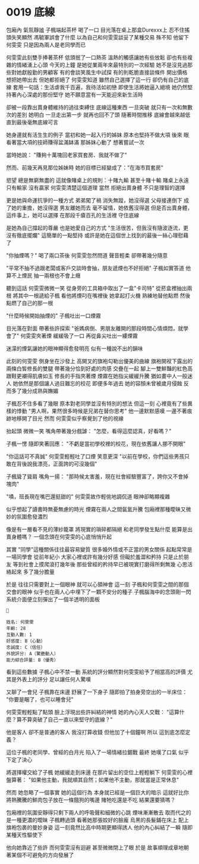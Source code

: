 # 0019 底線

包廂內
氣氛靜謐
子楓端起茶杯
喝了一口
目光落在桌上那盒Durexxx上
忍不住搖頭失笑顯然
馮毓軍誤會了什麼
以為自己和何雯雯談妥了某種交易
殊不知
他留下何雯雯
只是因為兩人是老同學而已

何雯雯此刻雙手捧著茶杯
低頭抿了一口熱茶
溫熱的觸感讓她有些放鬆
卻也有些複雜的情緒湧上心頭
今天的上鐘
是她從業兩年來最特別的一次經驗
她不是沒見過那些對她獻殷勤的男顧客
有的會談笑風生中試探
有的則乾脆直接談條件
開出價格
想把她帶出去
但她都拒絕了
何雯雯知道
雖然自己選擇了這一行
卻仍有自己的底線
套用一句話：生活虐我千百遍，我待活如初戀
即使生活將她逼入絕境
她仍然堅持著內心深處的那份堅守
她不願意當有一天能迎來新生活時

卻被一段靠出賣身體維持的過往束縛住
底線這種東西
一旦突破
就只有一次和無數次的差別
她明白
一旦走出第一步
就再也回不了頭
隨著時間推移
底線會越來越低
直到最後毫無底線可言

她身邊就有活生生的例子
當初和她一起入行的姊妹
原本也堅持不做大項
後來
眼看著當大項的技師賺得盆滿缽滿
那姊妹心動了
想著嘗試一次

當時她說：
"賺夠十萬塊回老家買套房、我就不做了"

然而、前幾天再見那位姊妹時
她的目標已經變成了："在海市買套房"

慾望
總是無窮無盡的
這就像賭桌上的規則：十賭九輸
甚至十賭十輸
賭桌上永遠只有輸家
沒有贏家
何雯雯清楚這個道理
當然
拒絕出賣身體
不只是理智的選擇

更是她與命運抗爭的一種方式
弟弟闖了禍
消失無蹤，她沒得選
父母接連倒下
成了她的重擔，她沒得選
男友離她而去
毫不留情，她依舊沒得選
但是否出賣身體，這件事上，她可以選擇
在那段千瘡百孔的生活裡
守住底線

是她為自己撐起的尊嚴
也是她愛自己的方式
"生活很苦，但我沒有隨波逐流，更沒有徹底擺爛"
這簡單的一點堅持
或許是她在這個世上找到的最後一絲心理慰藉了

"你抽煙嗎？"
喝了兩口茶後
何雯雯忽然問道
聲音輕柔
卻帶著幾分隨意

"平常不抽不過跟老闆或客戶交談時會抽，朋友遞煙也不好拒絕"
子楓如實答道
他算不上煙民
抽一兩根也不會上癮

聽到這話
何雯雯微微一笑
從身旁的工具箱中取出了一盒"卡司特"
從菸盒裡抽出兩根
將其中一根遞給子楓
看他將煙叼在嘴裡後
她拿起打火機
熟練地替他點燃
然後點燃了自己的那一根

"什麼時候開始抽煙的"
子楓吐出一口煙霧

目光落在對面
帶著些許探索
"爸媽病倒、男朋友離開的那段時間心情煩悶，就學會了"
何雯雯夾著煙
緩緩吸了一口
再從鼻尖吐出一縷煙霧

迷濛的煙氣讓她的眼神顯得愈發明亮
似有一種說不出的韻味

此刻的何雯雯
側身坐在沙發上
高開叉的旗袍勾勒出優美的曲線
旗袍開衩下露出的兩條白皙修長的雙腿
帶著幾分恰到好處的肉感
交疊在一起
腳上一雙鮮豔的紅色高跟鞋更襯得肌膚如玉
修長的手指夾著煙
煙霧在她指尖緩緩升騰
猶如畫中人一般迷人
她依然是那個讓人過目難忘的校花
即便多年過去
她的容顏未曾被歲月侵蝕
反而多了幾分成熟與嫵媚

子楓忍不住多看了幾眼
原本對老同學並沒有特別的想法
但這一刻
心裡竟有了些異樣的悸動
"男人啊，果然很多時候是兄弟在替你思考"
他一邊默默感嘆
一邊不著痕跡地移開了目光
然而
何雯雯似乎察覺到了他的視線

抬起頭
微微一笑
嘴角帶著幾分戲謔：
"怎麼，看得這麼認真，好看嗎？"

子楓一愣
隨即笑著回應：
"不虧是當初學校裡的校花，現在依舊讓人挪不開眼"

"你這話可不真誠"
何雯雯輕輕吐了口煙
笑意更深
"以前在學校，你們這些男孩只敢在背後說我漂亮，正面誇的可沒幾個"

子楓聳了聳肩
嘴角一揚：
"那時候太害羞，現在社會經驗豐富了，誇你又不會掉塊肉"

"嘖，班長現在嘴巴還挺甜的"
何雯雯故作輕佻地調侃道
眼神卻略顯複雜

似乎想起了讀書時無憂無慮的時光
煙霧在兩人之間氤氳升騰
包廂裡那種曖昧又微妙的氛圍愈發濃烈

像是有一層看不見的薄紗籠罩
將現實的瑣碎都隔絕
和老同學發生點什麼
能算是出賣身體嗎？
一個念頭在何雯雯的心底悄悄升起

其實
"同學"這種關係往往最容易變質
很多婚外情或不正當的男女關係
起點常常是一場同學會
從前年紀小
大家心裡或許有幾分好感
但礙於羞澀和矜持
只是止於朋友
等到社會上摸爬滾打幾年後
那些曾經的矜持早已被現實打磨得所剩無幾
心思活絡起來
多了幾分膽量

於是
往往只需要對上一個眼神
就可以心領神會
這一刻
子楓和何雯雯之間的那個交會的眼神
似乎也在兩人心中埋下了一顆不安分的種子
子楓腦海中的念頭剛一閃
系統介面便立刻彈出了一個半透明的面板

```
🎁

姓名: 何雯雯
年齡: 28
互動人數: 1
好感度: B（心動）
忠誠度: C（信任）
外貌評分: A（驚艷動人）
能力綜合評量: B（優秀）

```

看到這些數據
子楓心中不禁一動
系統的評分顯然對何雯雯給予了相當高的評價
尤其是外表上的評分
足以讓任何人驚嘆

又聊了一會兒
子楓靠在床邊
舒展了一下身子
隨即拍了拍身旁空出的一半床位：
"你要是睏了，也可以睡會兒"

何雯雯輕輕點了點頭
臉上浮現出些許糾結的神情
她的內心天人交戰：
"這算什麼？算不算突破了自己一直以來堅守的底線？"

他是客人
卻不是普通的客人
我沒打算收錢
但他加了十個鐘啊
所以
這到底怎麼定義？

這位子楓的老同學、曾經的白月光
陷入了一場情緒拉鋸戰
最終
她嘆了口氣
似乎下定了決心

將選擇權交給了子楓
她緩緩走到床邊
在那片留出的空位上輕輕躺下
何雯雯的心裡盤算著：
"如果他主動，我就順其自然；如果他不主動，那就當是正常休息"

然而
她忽略了一個事實
她的這個行為
本身就已經是一個巨大的暗示
這就好比你將熱騰騰的鮮肉包子放在一條餓狗的嘴邊
賭牠吃還是不吃
結果還要猜嗎？

包廂裡的氛圍安靜得只剩下兩人的呼吸聲和細微的心跳
煙味漸漸散去
取而代之的是一種更濃的曖昧
子楓轉過頭
看著她那張姣好的臉龐
烏黑的長髮鋪在床上
配上旗袍包裹的曼妙身姿
這一刻竟然比高中時期更顯得誘人
他的內心糾結了一瞬
隨即某種天性驅使下

他向她靠近了些許
而何雯雯沒有迴避
甚至微微閉上了眼
於是
故事順理成章地朝著某個不可避免的方向發展了